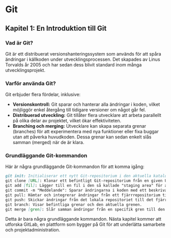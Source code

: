 # Git

## Kapitel 1: En Introduktion till Git

### Vad är Git?

Git är ett distribuerat versionshanteringssystem som används för att spåra ändringar i källkoden under utvecklingsprocessen. Det skapades av Linus Torvalds år 2005 och har sedan dess blivit standard inom många utvecklingsprojekt.

### Varför använda Git?
Git erbjuder flera fördelar, inklusive:
- **Versionskontroll:** Git sparar och hanterar alla ändringar i koden, vilket möjliggör enkel återgång till tidigare versioner om något går fel.
- **Distribuerad utveckling:** Git tillåter flera utvecklare att arbeta parallellt på olika delar av projektet, vilket ökar effektiviteten.
- **Branching och merging:** Utvecklare kan skapa separata grenar (branches) för att experimentera med nya funktioner eller fixa buggar utan att påverka huvudkoden. Dessa grenar kan sedan enkelt slås samman (merged) när de är klara.  

### Grundläggande Git-kommandon

Här är några grundläggande Git-kommandon för att komma igång:

```markdown 
git init: Initialiserar ett nytt Git-repositorium i den aktuella katalogen.
git clone [URL]: Klonar ett befintligt Git-repositorium från en given URL.
git add [fil]: Lägger till en fil i den så kallade "staging area" för att förbereda för en commit.
git commit -m "Meddelande": Sparar ändringarna i koden med ett beskrivande meddelande.
git pull: Hämtar och integrerar ändringar från ett fjärrrepositorium till det lokala.
git push: Skickar ändringar från det lokala repositoriet till det fjärranlagda repositoriet.
git branch: Visar befintliga grenar och den aktuella grenen.
git merge [gren]: Slår samman ändringar från en specifik gren till den aktuella grenen.
```
Detta är bara några grundläggande kommandon. Nästa kapitel kommer att utforska GitLab, en plattform som bygger på Git för att underlätta samarbete och projektadministration.
